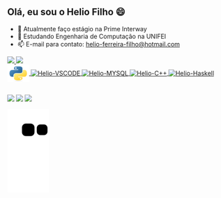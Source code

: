 ## Olá, eu sou o Helio Filho 😄

- 🔭 Atualmente faço estágio na Prime Interway
- 🌱 Estudando Engenharia de Computação na UNIFEI
- 📫 E-mail para contato: helio-ferreira-filho@hotmail.com


<div>
  <a href="https://github.com/heliofilho2">
  <img height="160em" src="https://github-readme-stats.vercel.app/api?username=heliofilho2&show_icons=true&theme=dracula&include_all_commits=true&count_private=true"/>
  <img height="155em" src="https://github-readme-stats.vercel.app/api/top-langs/?username=heliofilho2&layout=compact&langs_count=7&theme=dracula"/>
</div>
<div style="display: inline_block">
  <img align="center" alt="Helio-Python" height="40" width="50" src="https://raw.githubusercontent.com/devicons/devicon/master/icons/python/python-original.svg">
  <img align="center" alt="Helio-VSCODE" height="40" width="50" src="https://cdn.jsdelivr.net/gh/devicons/devicon/icons/vscode/vscode-original.svg">
  <img align="center" alt="Helio-MYSQL" height="40" width="50" src="https://cdn.jsdelivr.net/gh/devicons/devicon/icons/mysql/mysql-original.svg">
  <img align="center" alt="Helio-C++" height="40" width="50" src="https://cdn.jsdelivr.net/gh/devicons/devicon/icons/cplusplus/cplusplus-original.svg">
  <img align="center" alt="Helio-Haskell" height="40" width="50" src="https://cdn.jsdelivr.net/gh/devicons/devicon/icons/haskell/haskell-original.svg">
</div>
  
  ##
 
<div> 
  <a href="https://instagram.com/heliofilhooo" target="_blank"><img src="https://img.shields.io/badge/-Instagram-%23E4405F?style=for-the-badge&logo=instagram&logoColor=white" target="_blank"></a>
  <a href = "mailto:helio-ferreira-filho@hotmail.com"><img src="https://img.shields.io/badge/Microsoft_Outlook-0078D4?style=for-the-badge&logo=microsoft-outlook&logoColor=white" target="_blank"></a>
  <a href="https://www.linkedin.com/in/heliofilhoo/" target="_blank"><img src="https://img.shields.io/badge/-LinkedIn-%230077B5?style=for-the-badge&logo=linkedin&logoColor=white" target="_blank"></a> 
 
  ![Snake animation](https://github.com/rafaballerini/rafaballerini/blob/output/github-contribution-grid-snake.svg)
 
</div>
